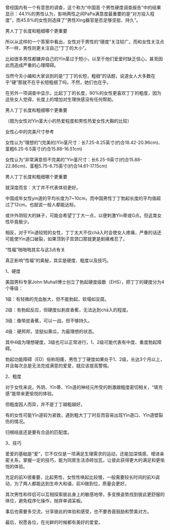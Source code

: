 曾经国内有一个有意思的调查，这个称为“中国首 个男性硬度调查报告”中的结果显示：44.1%的男性认为，影响两性之间PaPa满意度最重要的是“对方投入程度”，而45.8%的女性则选择了“男性Xìng器官是否足够坚挺、持久”。

男人丁丁长度和粗细哪个更重要

所以从这样的一个答案中看出，女性对于男性的“硬度”关注较广。而和女性关注点不一样，男性则更关注自己“丁丁的大小”。

比如很多男性都嫌弃自己的Yīn茎过于短小，以至于他们爱爱时缺乏信心，甚至因此而造成严重的心理障碍。

当然今天小编和大家谈到的是“丁丁的长短，粗细”的话题，说道女人大多数在乎“硬”那就不在乎长短粗细了吗，不然，她们也在乎。

在另外一项调查中显示，比起丁丁的长度，90%的女性更喜欢丁丁的粗度，因为这些女人觉得，长度上的增加对生理快感没有任何帮助。

男人丁丁长度和粗细哪个更重要

（图为女性对Yīn茎大小的热爱程度和男性热爱女性大胸的比较）

女性心中的完美尺寸参考

女性认为“理想的”(完美的)Yīn茎尺寸：长7.25-8.25英寸(约合18.42-20.96cm)、茎粗6.25-6.5英寸(约合15.88-16.51cm)

女性认为“非常满意但不完美的”Yīn茎尺寸：长6.25-9英寸(约合15.88-22.86cm)、茎粗5.75-6.75英寸(约合14.61-17.15cm)

男人丁丁长度和粗细哪个更重要

就深度而言：大丁并不代表体验更好。

中国成年女性yin道的平均长度为7~10cm，而中国男性丁丁勃起长度的平均值超过了12cm。也就说一般人都能达标。

或许外阴较大的妹子，可能会希望丁丁大一点，以便刺激Yīn蒂或G点。但这类女性毕竟极少。

相反，对于Yīn道较短的女性，丁丁太大不仅chā入时会使女人疼痛，严重的话还可能使Yīn道口破裂，如果顶到子宫颈口那就更是剧痛难忍了。

“性福”啪啪啪其实与这3点有关

真正影响“性福”的奥秘，其实是硬度、粗度以及技巧。

1、硬度

美国男科专家John Muhall博士创立了勃起硬度级数（EHS），把丁丁的硬度分为4个等级：

1级：有轻微的充血胀大，但不能勃起，软塌如豆腐。

2级：有勃起反应，但硬度似剥皮香蕉，无法达到chā入的程度。

3级：像带皮香蕉，可以一战，但不够持久。

4级：硬邦邦，坚挺似黄瓜，为最理想的状态。

其中4级为理想硬度，3级也可以正常进行，1、2级可能代表有中度、重度勃起障碍。

勃起功能障碍（ED）俗称阳痿，男性丁丁硬度如果处于1、2级，长达3个月以上，并且每次总是无法完成满意的爱爱，就应该提高警惕。

2、粗度

对于女性来说，外阴、Yīn蒂、Yīn道的神经元所受的刺激跟粗度密切相关，“填充感”能带来更愉悦的体验。

但粗度因人而异，并不是丁丁越粗越好。

有的女性可能Yīn道较为紧致，遇到粗大丁丁时反而容易出现Yīn道口、Yīn道壁裂伤的情况。

归根结底还是要有合适的匹配度。

3、技巧

爱爱的基础是“爱”，它不仅仅是一项满足生理需求的运动，还能加深情感、增进亲密关系，掌握一定的技巧，能为同房生活添砖加瓦，让彼此获得更大的满足和更愉悦的体验。

充足的前Xì很重要，比起男性，女性性唤起比较慢，一般需要较长时间的前Xì调动，为了两人都能达到生命大和谐，前Xì做到位，质量会更好。

其次男性和伴侣可以互相探索彼此身上的敏感地带，多变换姿势找到彼此更舒服的体位，避免程序化操作，抛弃单调呆板。

事后也需要多交流，分享彼此的体验和感受，也不要吝啬鼓励和赞美对方。

最后，祝愿各位，在光鲜的时候都有美好的爱爱。